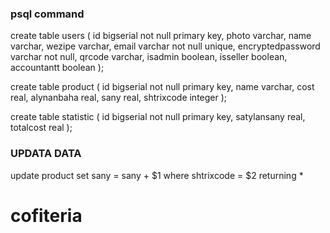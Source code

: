 ### psql command
create table users (
    id bigserial not null primary key,
	photo varchar,
	name varchar,
	wezipe varchar,
	email varchar not null unique,
	encryptedpassword varchar not null,
	qrcode varchar,
	isadmin boolean,
	isseller boolean,
	accountantt boolean
);

create table product (
	id bigserial not null primary key,
	name varchar,
	cost real,
	alynanbaha real,
	sany real,
	shtrixcode integer
);

create table statistic (
	id bigserial not null primary key,
	satylansany real,
	totalcost real
);

### UPDATA DATA
update  product set sany = sany + $1 where shtrixcode = $2 returning *
# cofiteria
